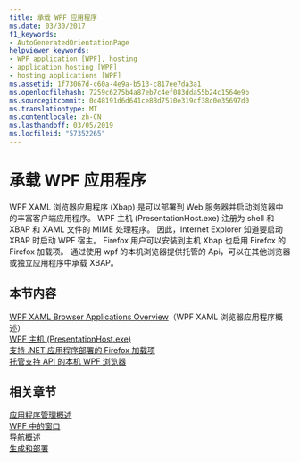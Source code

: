 ```yaml
---
title: 承载 WPF 应用程序
ms.date: 03/30/2017
f1_keywords:
- AutoGeneratedOrientationPage
helpviewer_keywords:
- WPF application [WPF], hosting
- application hosting [WPF]
- hosting applications [WPF]
ms.assetid: 1f73067d-c60a-4e9a-b513-c817ee7da3a1
ms.openlocfilehash: 7259c6275b4a87eb7c4ef083dda55b24c1564e9b
ms.sourcegitcommit: 0c48191d6d641ce88d7510e319cf38c0e35697d0
ms.translationtype: MT
ms.contentlocale: zh-CN
ms.lasthandoff: 03/05/2019
ms.locfileid: "57352265"
---
```

# <a name="hosting-wpf-applications"></a>承载 WPF 应用程序
WPF XAML 浏览器应用程序 (Xbap) 是可以部署到 Web 服务器并启动浏览器中的丰富客户端应用程序。 WPF 主机 (PresentationHost.exe) 注册为 shell 和 XBAP 和 XAML 文件的 MIME 处理程序。 因此，Internet Explorer 知道要启动 XBAP 时启动 WPF 宿主。 Firefox 用户可以安装到主机 Xbap 也启用 Firefox 的 Firefox 加载项。 通过使用 wpf 的本机浏览器提供托管的 Api，可以在其他浏览器或独立应用程序中承载 XBAP。  
  
## <a name="in-this-section"></a>本节内容  
 [WPF XAML Browser Applications Overview](wpf-xaml-browser-applications-overview.md)（WPF XAML 浏览器应用程序概述）  
   [WPF 主机 (PresentationHost.exe)](wpf-host-presentationhost-exe.md)  
  [支持 .NET 应用程序部署的 Firefox 加载项](firefox-add-ons-to-support-net-application-deployment.md)  
  [托管支持 API 的本机 WPF 浏览器](native-wpf-browser-hosting-support-apis.md)  
  
## <a name="related-sections"></a>相关章节  
 [应用程序管理概述](application-management-overview.md)  
  [WPF 中的窗口](windows-in-wpf-applications.md)  
  [导航概述](navigation-overview.md)  
  [生成和部署](building-and-deploying-wpf-applications.md)
